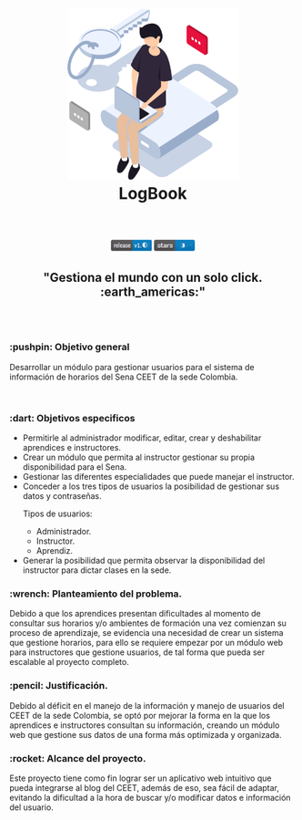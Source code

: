 <h1 align="center">
<a href="./src/Home_logBook/index.html"><img src="./3- Desarrollo/03-Prototipo_N.F/img-readme/user.png" alt="User image" width="300" height="300"></a>
<br />
LogBook
<br />
<br />
</h1>
<h2 align="center"><a href="./src/Home_logBook/index.html"><img src="./3- Desarrollo/03-Prototipo_N.F/img-readme/version.PNG" alt="Versión del sistema" width="72" height="20"></a> <a href="./src/Home_logBook/index.html"><img src="./3- Desarrollo/03-Prototipo_N.F/img-readme/stars.PNG" alt="Estrellas del proyecto" width="72" height="20"></a></h2>

<h2 align="center">"Gestiona el mundo con un solo click. :earth_americas:"</h2>
<br />
<br />
<h3> :pushpin: Objetivo general</h3>
<p>Desarrollar un módulo para gestionar usuarios para el sistema de información de horarios del Sena CEET de la
sede Colombia.</p>
<br />
<h3> :dart: Objetivos especificos</h3>
<ul>
    <li>Permitirle al administrador modificar, editar, crear y deshabilitar aprendices e instructores.</li>
    <li>Crear un módulo que permita al instructor gestionar su propia disponibilidad para el Sena.</li>
    <li>Gestionar las diferentes especialidades que puede manejar el instructor. </li>
    <li>Conceder a los tres tipos de usuarios la posibilidad de gestionar sus datos y contraseñas.
    <br />
    <p>Tipos de usuarios: </p>
        <ul>
            <li>Administrador.</li>
            <li>Instructor.</li>
            <li>Aprendiz.</li>
        </ul>
    </li>
    <li>Generar la posibilidad que permita observar la disponibilidad del instructor para dictar clases en la sede.</li>
</ul>
<h3> :wrench: Planteamiento del problema.</h3>
<p>
    Debido a que los aprendices presentan dificultades al momento de consultar sus horarios y/o ambientes de formación una vez comienzan su proceso de aprendizaje, se evidencia una necesidad de crear un sistema que gestione horarios, para ello se requiere empezar por un módulo web para instructores que gestione usuarios, de tal forma que pueda ser escalable al proyecto completo. <br />  
</p>
<h3> :pencil: Justificación.</h3>
<p>
    Debido al déficit en el manejo de la información y manejo de usuarios del CEET de la sede Colombia, se optó por mejorar la forma en la que los aprendices e instructores consultan su información, creando un módulo web que gestione sus datos de una forma más optimizada y organizada.
</p>
<h3> :rocket: Alcance del proyecto.</h3>
<p>
Este proyecto tiene como fin lograr ser un aplicativo web intuitivo que pueda integrarse al blog del CEET, además de eso, sea fácil de adaptar, evitando la dificultad a la hora de buscar y/o modificar datos e información del usuario.
</p>
